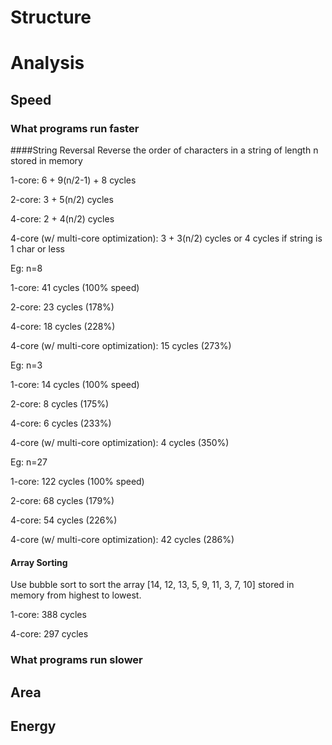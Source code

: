 # Structure

# Analysis

## Speed
### What programs run faster
####String Reversal
Reverse the order of characters in a string of length n stored in memory

1-core: 								6 + 9(n/2-1) + 8 cycles

2-core: 								3 + 5(n/2) cycles

4-core: 								2 + 4(n/2) cycles

4-core (w/ multi-core optimization): 	3 + 3(n/2) cycles or 4 cycles if string is 1 char or less

Eg: n=8

1-core: 							 41 cycles (100% speed)

2-core: 							 23 cycles (178%)

4-core: 							 18 cycles (228%)

4-core (w/ multi-core optimization): 15 cycles (273%)

Eg: n=3

1-core: 							 14 cycles (100% speed)

2-core: 							 8 cycles  (175%)

4-core: 							 6 cycles  (233%)

4-core (w/ multi-core optimization): 4 cycles  (350%)

Eg: n=27

1-core: 							 122 cycles (100% speed)

2-core: 							 68 cycles  (179%)

4-core: 							 54 cycles  (226%)

4-core (w/ multi-core optimization): 42 cycles  (286%)

#### Array Sorting
Use bubble sort to sort the array [14, 12, 13, 5, 9, 11, 3, 7, 10] stored in memory from highest to lowest.

1-core: 388 cycles

4-core: 297 cycles

### What programs run slower

## Area

## Energy
